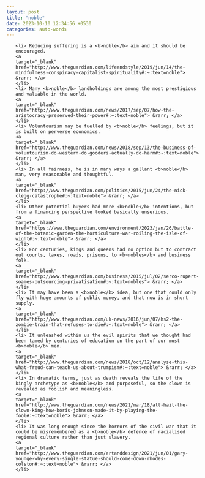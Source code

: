 ```yaml
---
layout: post
title: "noble"
date: 2023-10-10 12:34:56 +0530
categories: auto-words
---
```

<ol>

    <li> Reducing suffering is a <b>noble</b> aim and it should be encouraged.
    <a 
    target="_blank" 
    href="http://www.theguardian.com/lifeandstyle/2019/jun/14/the-mindfulness-conspiracy-capitalist-spirituality#:~:text=noble"> &rarr; </a>
    </li>
    <li> Many <b>noble</b> landholdings are among the most prestigious and valuable in the world.
    <a 
    target="_blank" 
    href="http://www.theguardian.com/news/2017/sep/07/how-the-aristocracy-preserved-their-power#:~:text=noble"> &rarr; </a>
    </li>
    <li> Voluntourism may be fuelled by <b>noble</b> feelings, but it is built on perverse economics.
    <a 
    target="_blank" 
    href="http://www.theguardian.com/news/2018/sep/13/the-business-of-voluntourism-do-western-do-gooders-actually-do-harm#:~:text=noble"> &rarr; </a>
    </li>
    <li> In all fairness, he is in many ways a gallant <b>noble</b> man, very reasonable and thoughtful.
    <a 
    target="_blank" 
    href="http://www.theguardian.com/politics/2015/jun/24/the-nick-clegg-catastrophe#:~:text=noble"> &rarr; </a>
    </li>
    <li> Other potential buyers had more <b>noble</b> intentions, but from a financing perspective looked basically unserious.
    <a 
    target="_blank" 
    href="https://www.theguardian.com/environment/2023/jan/26/battle-of-the-botanic-garden-the-horticulture-war-roiling-the-isle-of-wight#:~:text=noble"> &rarr; </a>
    </li>
    <li> For centuries, kings and queens had no option but to contract out courts, taxes, roads, prisons, to <b>nobles</b> and business folk.
    <a 
    target="_blank" 
    href="http://www.theguardian.com/business/2015/jul/02/serco-rupert-soames-outsourcing-privatisation#:~:text=nobles"> &rarr; </a>
    </li>
    <li> It may have been a <b>noble</b> idea, but one that could only fly with huge amounts of public money, and that now is in short supply.
    <a 
    target="_blank" 
    href="http://www.theguardian.com/uk-news/2016/jun/07/hs2-the-zombie-train-that-refuses-to-die#:~:text=noble"> &rarr; </a>
    </li>
    <li> It unleashed within us the evil spirits that we thought had been tamed by centuries of education on the part of our most <b>noble</b> men.
    <a 
    target="_blank" 
    href="http://www.theguardian.com/news/2018/oct/12/analyse-this-what-freud-can-teach-us-about-trumpism#:~:text=noble"> &rarr; </a>
    </li>
    <li> In dramatic terms, just as death reveals the life of the kingly archetype as <b>noble</b> and purposeful, so the clown is revealed as foolish and meaningless.
    <a 
    target="_blank" 
    href="http://www.theguardian.com/news/2021/mar/18/all-hail-the-clown-king-how-boris-johnson-made-it-by-playing-the-fool#:~:text=noble"> &rarr; </a>
    </li>
    <li> It was long enough since the horrors of the civil war that it could be misremembered as a <b>noble</b> defence of racialised regional culture rather than just slavery.
    <a 
    target="_blank" 
    href="http://www.theguardian.com/artanddesign/2021/jun/01/gary-younge-why-every-single-statue-should-come-down-rhodes-colston#:~:text=noble"> &rarr; </a>
    </li>